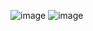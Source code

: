 ![image](https://github.com/user-attachments/assets/e429b5de-bc2a-44f9-af3a-38b3a3f87fc5)
![image](https://github.com/user-attachments/assets/c6b243ca-9b3b-4b8c-af03-d822b6d619bf)
